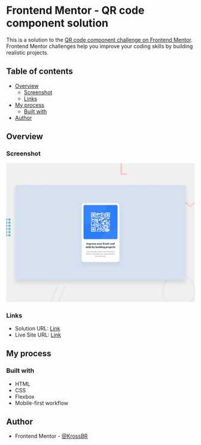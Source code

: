 # Frontend Mentor - QR code component solution

This is a solution to the [QR code component challenge on Frontend Mentor](https://www.frontendmentor.io/challenges/qr-code-component-iux_sIO_H). Frontend Mentor challenges help you improve your coding skills by building realistic projects. 

## Table of contents

- [Overview](#overview)
  - [Screenshot](#screenshot)
  - [Links](#links)
- [My process](#my-process)
  - [Built with](#built-with)
- [Author](#author)

## Overview

### Screenshot

![](./images/desktop-preview.jpg)

### Links

- Solution URL: [Link](https://github.com/KrossBR/frontend-mentor/tree/master/02%20-%20QR%20Code)
- Live Site URL: [Link](https://krossbr.github.io/frontend-mentor/02%20-%20QR%20Code/index.html)

## My process

### Built with

- HTML
- CSS
- Flexbox
- Mobile-first workflow

## Author

<!-- - Website - [Add your name here](https://www.your-site.com) -->
- Frontend Mentor - [@KrossBR](https://www.frontendmentor.io/profile/KrossBR)
